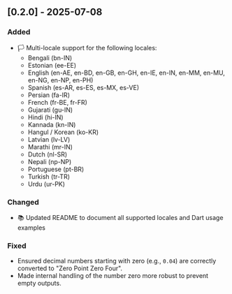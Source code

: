 ## [0.2.0] - 2025-07-08

### Added
- 🏳️ Multi-locale support for the following locales:
  - Bengali (bn-IN)
  - Estonian (ee-EE)
  - English (en-AE, en-BD, en-GB, en-GH, en-IE, en-IN, en-MM, en-MU, en-NG, en-NP, en-PH)
  - Spanish (es-AR, es-ES, es-MX, es-VE)
  - Persian (fa-IR)
  - French (fr-BE, fr-FR)
  - Gujarati (gu-IN)
  - Hindi (hi-IN)
  - Kannada (kn-IN)
  - Hangul / Korean (ko-KR)
  - Latvian (lv-LV)
  - Marathi (mr-IN)
  - Dutch (nl-SR)
  - Nepali (np-NP)
  - Portuguese (pt-BR)
  - Turkish (tr-TR)
  - Urdu (ur-PK)

### Changed
- 📚 Updated README to document all supported locales and Dart usage examples


### Fixed
- Ensured decimal numbers starting with zero (e.g., `0.04`) are correctly converted to "Zero Point Zero Four".
- Made internal handling of the number zero more robust to prevent empty outputs.

